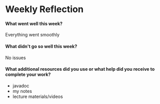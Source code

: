 # Weekly Reflection

#### What went well this week? 

Everything went smoothly

#### What didn't go so well this week? 

No issues

#### What additional resources did you use or what help did you receive to complete your work? 

* javadoc
* my notes
* lecture materials/videos
 